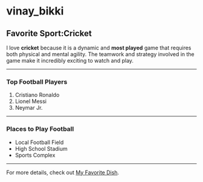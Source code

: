 # vinay_bikki
## Favorite Sport:Cricket

I love **cricket** because it is a dynamic and **most played** game that requires both physical and mental agility. The teamwork and strategy involved in the game make it incredibly exciting to watch and play.

---

### Top Football Players

1. Cristiano Ronaldo
2. Lionel Messi
3. Neymar Jr.

---

### Places to Play Football
- Local Football Field
- High School Stadium
- Sports Complex

---

For more details, check out [My Favorite Dish](./MyDish.md).
